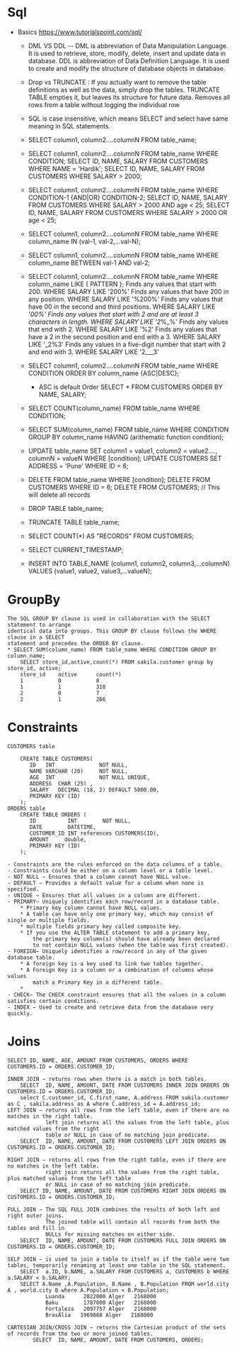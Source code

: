 # Sql
* Basics https://www.tutorialspoint.com/sql/
  - DML VS DDL -- DML is abbreviation of Data Manipulation Language. It is used to retrieve, store, modify, 
	delete, insert and update data in database. DDL is abbreviation of Data Definition Language. 
	It is used to create and modify the structure of database objects in database.
  - Drop vs TRUNCATE : If you actually want to remove the table definitions as well as the data, 
	simply drop the tables. TRUNCATE TABLE empties it, but leaves its structure 
	for future data. Removes all rows from a table without logging the individual row 
  - SQL is case insensitive, which means SELECT and select have same meaning in SQL statements. 
  - SELECT column1, column2....columnN FROM table_name;
  - SELECT column1, column2....columnN FROM table_name WHERE CONDITION;
	SELECT ID, NAME, SALARY FROM CUSTOMERS WHERE NAME = 'Hardik';
	SELECT ID, NAME, SALARY FROM CUSTOMERS WHERE SALARY > 2000;
  - SELECT column1, column2....columnN FROM table_name WHERE CONDITION-1 {AND|OR} CONDITION-2;
	SELECT ID, NAME, SALARY FROM CUSTOMERS WHERE SALARY > 2000 AND age < 25;
	SELECT ID, NAME, SALARY FROM CUSTOMERS WHERE SALARY > 2000 OR age < 25;
  - SELECT column1, column2....columnN FROM table_name WHERE column_name IN (val-1, val-2,...val-N);
  - SELECT column1, column2....columnN FROM table_name WHERE column_name BETWEEN val-1 AND val-2;
  - SELECT column1, column2....columnN FROM table_name WHERE column_name LIKE { PATTERN };
	Finds any values that start with 200.
		WHERE SALARY LIKE '200%'
	Finds any values that have 200 in any position.
		WHERE SALARY LIKE '%200%'
	Finds any values that have 00 in the second and third positions.
		WHERE SALARY LIKE '_00%'
	Finds any values that start with 2 and are at least 3 characters in length.
		WHERE SALARY LIKE '2_%_%'
	Finds any values that end with 2.
		WHERE SALARY LIKE '%2'
	Finds any values that have a 2 in the second position and end with a 3.
		WHERE SALARY LIKE '_2%3'
	Finds any values in a five-digit number that start with 2 and end with 3.
		WHERE SALARY LIKE '2___3'
  - SELECT column1, column2....columnN FROM table_name WHERE  CONDITION ORDER BY column_name {ASC|DESC};
	* ASC is default Order
	SELECT * FROM CUSTOMERS ORDER BY NAME, SALARY;

	
  - SELECT COUNT(column_name) FROM table_name WHERE CONDITION;
  - SELECT SUM(column_name) FROM table_name WHERE  CONDITION GROUP BY column_name HAVING (arithematic function condition);
  - UPDATE table_name SET column1 = value1, column2 = value2...., columnN = valueN WHERE [condition];
	UPDATE CUSTOMERS SET ADDRESS = 'Pune' WHERE ID = 6;
  - DELETE FROM table_name WHERE [condition]; 
	DELETE FROM CUSTOMERS WHERE ID = 6;
	DELETE FROM CUSTOMERS;   // This will delete all records
  - DROP TABLE table_name;
  - TRUNCATE TABLE table_name;
  - SELECT COUNT(*) AS "RECORDS" FROM CUSTOMERS; 
  - SELECT CURRENT_TIMESTAMP;
  - INSERT INTO TABLE_NAME (column1, column2, column3,...columnN)  
		VALUES (value1, value2, value3,...valueN);

# GroupBy
	The SQL GROUP BY clause is used in collaboration with the SELECT statement to arrange 
	identical data into groups. This GROUP BY clause follows the WHERE clause in a SELECT 
	statement and precedes the ORDER BY clause.	
	* SELECT SUM(column_name) FROM table_name WHERE CONDITION GROUP BY column_name;
		SELECT store_id,active,count(*) FROM sakila.customer group by store_id, active;
		store_id	active		count(*)
		1			0			8
		1			1			318
		2			0			7
		2			1			266
	 
# Constraints
	CUSTOMERS table
	
		CREATE TABLE CUSTOMERS(
		   ID   INT              NOT NULL,
		   NAME VARCHAR (20)     NOT NULL,
		   AGE  INT              NOT NULL UNIQUE,
		   ADDRESS  CHAR (25) ,
		   SALARY   DECIMAL (18, 2) DEFAULT 5000.00,       
		   PRIMARY KEY (ID)
		);
	ORDERS table
		CREATE TABLE ORDERS (
		   ID          INT        NOT NULL,
		   DATE        DATETIME, 
		   CUSTOMER_ID INT references CUSTOMERS(ID),
		   AMOUNT     double,
		   PRIMARY KEY (ID)
		);
	
	- Constraints are the rules enforced on the data columns of a table.
	- Constraints could be either on a column level or a table level.
	- NOT NULL − Ensures that a column cannot have NULL value.
	- DEFAULT − Provides a default value for a column when none is specified.
	- UNIQUE − Ensures that all values in a column are different.
	- PRIMARY− Uniquely identifies each row/record in a database table.
		* Primary key column cannot have NULL values.
		* A table can have only one primary key, which may consist of single or multiple fields.
		* multiple fields primary key called composite key.
		* If you use the ALTER TABLE statement to add a primary key, 
			the primary key column(s) should have already been declared 
			to not contain NULL values (when the table was first created).
	- FOREIGN− Uniquely identifies a row/record in any of the given database table.
		* A foreign key is a key used to link two tables together.
		* A Foreign Key is a column or a combination of columns whose values 
			match a Primary Key in a different table.
		* 
	- CHECK− The CHECK constraint ensures that all the values in a column satisfies certain conditions.
	- INDEX − Used to create and retrieve data from the database very quickly.

# Joins
	
	SELECT ID, NAME, AGE, AMOUNT FROM CUSTOMERS, ORDERS WHERE  CUSTOMERS.ID = ORDERS.CUSTOMER_ID;
	
	INNER JOIN − returns rows when there is a match in both tables.
		SELECT  ID, NAME, AMOUNT, DATE FROM CUSTOMERS INNER JOIN ORDERS ON CUSTOMERS.ID = ORDERS.CUSTOMER_ID;
		select C.customer_id, C.first_name, A.address FROM sakila.customer as C , sakila.address as A where C.address_id = A.address_id;
	LEFT JOIN − returns all rows from the left table, even if there are no matches in the right table.
				left join returns all the values from the left table, plus matched values from the right 
				table or NULL in case of no matching join predicate.
		SELECT  ID, NAME, AMOUNT, DATE FROM CUSTOMERS LEFT JOIN ORDERS ON CUSTOMERS.ID = ORDERS.CUSTOMER_ID;		
		
	RIGHT JOIN − returns all rows from the right table, even if there are no matches in the left table.
				right join returns all the values from the right table, plus matched values from the left table 
				or NULL in case of no matching join predicate.
		SELECT ID, NAME, AMOUNT, DATE FROM CUSTOMERS RIGHT JOIN ORDERS ON CUSTOMERS.ID = ORDERS.CUSTOMER_ID;
		
	FULL JOIN − The SQL FULL JOIN combines the results of both left and right outer joins.
				The joined table will contain all records from both the tables and fill in 
				NULLs for missing matches on either side.
		SELECT  ID, NAME, AMOUNT, DATE FROM CUSTOMERS FULL JOIN ORDERS ON CUSTOMERS.ID = ORDERS.CUSTOMER_ID;
	
	SELF JOIN − is used to join a table to itself as if the table were two tables, temporarily renaming at least one table in the SQL statement.
		SELECT  a.ID, b.NAME, a.SALARY FROM CUSTOMERS a, CUSTOMERS b WHERE a.SALARY < b.SALARY;
		SELECT A.Name ,A.Population, B.Name , B.Population FROM world.city A , world.city B where A.Population < B.Population;
				Luanda		2022000	Alger	2168000
				Baku		1787800	Alger	2168000
				Fortaleza	2097757	Alger	2168000
				BrasÃ­lia	1969868	Alger	2168000
			
	CARTESIAN JOIN/CROSS JOIN − returns the Cartesian product of the sets of records from the two or more joined tables.
			SELECT  ID, NAME, AMOUNT, DATE FROM CUSTOMERS, ORDERS;